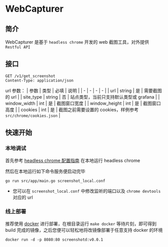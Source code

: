 # WebCapturer

## 简介
WebCapturer 是基于 `headless chrome` 开发的 web 截图工具，对外提供 `Restful API`

## 接口

```$xslt
GET /v1/get_screenshot
Content-Type: application/json
```
url 参数：
| 参数 | 类型 | 必填 | 说明 |
| - | - | - | - |
| url | string | 是 | 需要截图的 url |
| site_type | string | 否 | 站点类型，当前只支持默认类型或 grafana |
| window_width | int | 是 | 截图窗口宽度 |
| window_height | int | 是 | 截图窗口高度 |
| cookies | int | 是 | 截图之前需要设置的 cookies，样例参考 `src/chrome/cookies.json` |

## 快速开始

### 本地调试
首先参考 [headless chrome 配置指南](https://developers.google.com/web/updates/2017/04/headless-chrome) 在本地运行 headless chrome

然后在本地运行如下命令服务便启动完毕

```$xslt
go run src/app/main.go screenshot_local.conf
```
- 您可以在 `screenshot_local.conf` 中修改监听的端口以及 `chrome devtools` 对应的 url

### 线上部署
推荐使用 [docker](https://www.docker.com/) 进行部署，在根目录运行 `make docker` 等待片刻，即可得到 build 完成的镜像，之后您便可以轻松地将改镜像部署于任意支持 docker 的环境
```$xslt
docker run -d -p 8080:80 screenshotd:v0.0.1
```
